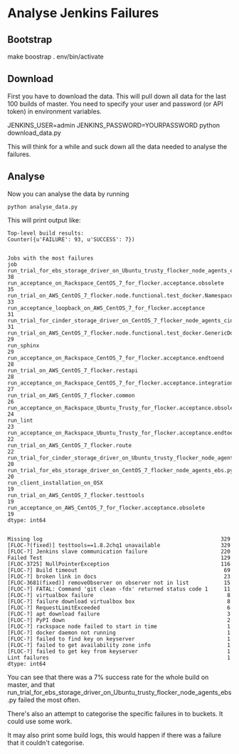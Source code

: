 Analyse Jenkins Failures
========================

Bootstrap
---------

   make boostrap
   . env/bin/activate

Download
--------

First you have to download the data. This will pull down all data for the last 100 builds of
master. You need to specify your user and password (or API token) in environment
variables.


   JENKINS_USER=admin JENKINS_PASSWORD=YOURPASSWORD python download_data.py

This will think for a while and suck down all the data needed to analyse the failures.


Analyse
-------

Now you can analyse the data by running

    python analyse_data.py


This will print output like:

    Top-level build results:
    Counter({u'FAILURE': 93, u'SUCCESS': 7})


    Jobs with the most failures
    job
    run_trial_for_ebs_storage_driver_on_Ubuntu_trusty_flocker_node_agents_ebs.py                 38
    run_acceptance_on_Rackspace_CentOS_7_for_flocker.acceptance.obsolete                         35
    run_trial_on_AWS_CentOS_7_flocker.node.functional.test_docker.NamespacedDockerClientTests    33
    run_acceptance_loopback_on_AWS_CentOS_7_for_flocker.acceptance                               31
    run_trial_for_cinder_storage_driver_on_CentOS_7_flocker_node_agents_cinder.py                31
    run_trial_on_AWS_CentOS_7_flocker.node.functional.test_docker.GenericDockerClientTests       29
    run_sphinx                                                                                   29
    run_acceptance_on_Rackspace_CentOS_7_for_flocker.acceptance.endtoend                         28
    run_trial_on_AWS_CentOS_7_flocker.restapi                                                    28
    run_acceptance_on_Rackspace_CentOS_7_for_flocker.acceptance.integration                      27
    run_trial_on_AWS_CentOS_7_flocker.common                                                     26
    run_acceptance_on_Rackspace_Ubuntu_Trusty_for_flocker.acceptance.obsolete                    24
    run_lint                                                                                     23
    run_acceptance_on_Rackspace_Ubuntu_Trusty_for_flocker.acceptance.endtoend                    22
    run_trial_on_AWS_CentOS_7_flocker.route                                                      22
    run_trial_for_cinder_storage_driver_on_Ubuntu_trusty_flocker_node_agents_cinder.py           20
    run_trial_for_ebs_storage_driver_on_CentOS_7_flocker_node_agents_ebs.py                      20
    run_client_installation_on_OSX                                                               19
    run_trial_on_AWS_CentOS_7_flocker.testtools                                                  19
    run_acceptance_on_AWS_CentOS_7_for_flocker.acceptance.obsolete                               19
    dtype: int64


    Missing log                                                        329
    [FLOC-?(fixed)] testtools==1.8.2chq1 unavailable                   329
    [FLOC-?] Jenkins slave communication failure                       220
    Failed Test                                                        129
    [FLOC-3725] NullPointerException                                   116
    [FLOC-?] Build timeout                                              69
    [FLOC-?] broken link in docs                                        23
    [FLOC-3681(fixed)] removeObserver on observer not in list           15
    [FLOC-?] FATAL: Command 'git clean -fdx' returned status code 1     11
    [FLOC-?] virtualbox failure                                          8
    [FLOC-?] failure download virtualbox box                             8
    [FLOC-?] RequestLimitExceeded                                        6
    [FLOC-?] apt download failure                                        3
    [FLOC-?] PyPI down                                                   2
    [FLOC-?] rackspace node failed to start in time                      1
    [FLOC-?] docker daemon not running                                   1
    [FLOC-?] failed to find key on keyserver                             1
    [FLOC-?] failed to get availability zone info                        1
    [FLOC-?] failed to get key from keyserver                            1
    Lint failures                                                        1
    dtype: int64

You can see that there was a 7% success rate for the whole build on master, and that
run_trial_for_ebs_storage_driver_on_Ubuntu_trusty_flocker_node_agents_ebs.py failed
the most often.

There's also an attempt to categorise the specific failures in to buckets. It could
use some work.

It may also print some build logs, this would happen if there was a failure that
it couldn't categorise.
